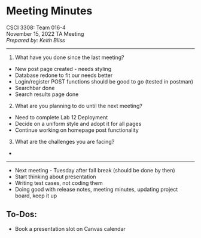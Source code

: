 
# Meeting Minutes  

CSCI 3308: Team 016-4  
November 15, 2022 TA Meeting  
*Prepared by: Keith Bliss*  

---

1. What have you done since the last meeting?  
  - New post page created - needs styling  
  - Database redone to fit our needs better  
  - Login/register POST functions should be good to go (tested in postman)  
  - Searchbar done  
  - Search results page done  

2. What are you planning to do until the next meeting?  
  - Need to complete Lab 12 Deployment  
  - Decide on a uniform style and adopt it for all pages  
  - Continue working on homepage post functionality

3. What are the challenges you are facing?  
  - 

---

- Next meeting - Tuesday after fall break (should be done by then)  
- Start thinking about presentation  
- Writing test cases, not coding them  
- Doing good with release notes, meeting minutes, updating project board, keep it up

## To-Dos:  

- Book a presentation slot on Canvas calendar